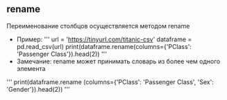 ## rename
Переименование столбцов осуществляется методом rename
*  Пример:
'''
url = 'https://tinyurl.com/titanic-csv'
dataframe = pd.read_csv(url)
print(dataframe.rename(columns={'PClass': 'Passenger Class'}).head(2))
'''
*  Замечание:
rename может принимать словарь из более чем одного элемента

'''
print(dataframe.rename (columns={'PClass': 'Passenger Class', 'Sex': 'Gender'}).head(2))
'''
